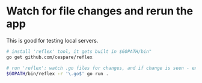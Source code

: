 # Watch for file changes and rerun the app

This is good for testing local servers.

```bash
# install 'reflex' tool, it gets built in $GOPATH/bin"
go get github.com/cespare/reflex

# run 'reflex': watch .go files for changes, and if change is seen - execute 'go run .'
$GOPATH/bin/reflex -r '\.go$' go run .
```
